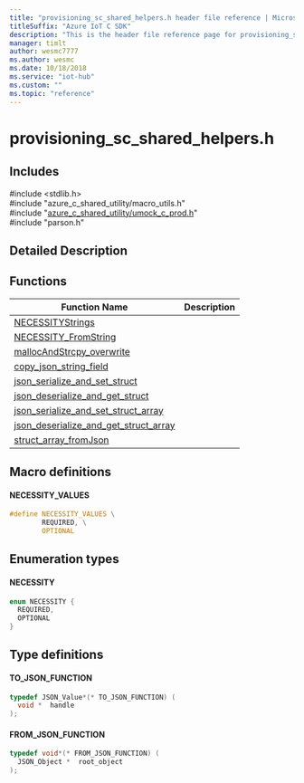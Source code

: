 ```yaml
---                             
title: "provisioning_sc_shared_helpers.h header file reference | Microsoft Docs" 
titleSuffix: "Azure IoT C SDK"            
description: "This is the header file reference page for provisioning_sc_shared_helpers.h in the Azure IoT C SDK. This SDK is used with Azure IoT Hub and Azure IoT Hub Device Provisioning Service"            
manager: timlt                 
author: wesmc7777              
ms.author: wesmc               
ms.date: 10/18/2018                    
ms.service: "iot-hub"             
ms.custom: ""                
ms.topic: "reference"        
---                            
```


# provisioning_sc_shared_helpers.h 

## Includes

\#include <stdlib.h>  
\#include "azure_c_shared_utility/macro_utils.h"  
\#include "[azure_c_shared_utility/umock_c_prod.h](umock-c-prod-h.md)"  
\#include "parson.h"  

## Detailed Description

## Functions

Function Name                  | Description                                
--------------------------------|---------------------------------------------
[NECESSITYStrings](./provisioning-sc-shared-helpers-h/necessitystrings.md)            | 
[NECESSITY_FromString](./provisioning-sc-shared-helpers-h/necessity-fromstring.md)            | 
[mallocAndStrcpy_overwrite](./provisioning-sc-shared-helpers-h/mallocandstrcpy-overwrite.md)            | 
[copy_json_string_field](./provisioning-sc-shared-helpers-h/copy-json-string-field.md)            | 
[json_serialize_and_set_struct](./provisioning-sc-shared-helpers-h/json-serialize-and-set-struct.md)            | 
[json_deserialize_and_get_struct](./provisioning-sc-shared-helpers-h/json-deserialize-and-get-struct.md)            | 
[json_serialize_and_set_struct_array](./provisioning-sc-shared-helpers-h/json-serialize-and-set-struct-array.md)            | 
[json_deserialize_and_get_struct_array](./provisioning-sc-shared-helpers-h/json-deserialize-and-get-struct-array.md)            | 
[struct_array_fromJson](./provisioning-sc-shared-helpers-h/struct-array-fromjson.md)            | 

## Macro definitions

#### NECESSITY_VALUES

```C
#define NECESSITY_VALUES \
        REQUIRED, \
        OPTIONAL 
```

## Enumeration types

#### NECESSITY

```C
enum NECESSITY {
  REQUIRED,
  OPTIONAL
}
```

## Type definitions

#### TO_JSON_FUNCTION

```C
typedef JSON_Value*(* TO_JSON_FUNCTION) (
  void *  handle
);
```

#### FROM_JSON_FUNCTION

```C
typedef void*(* FROM_JSON_FUNCTION) (
  JSON_Object *  root_object
);
```

